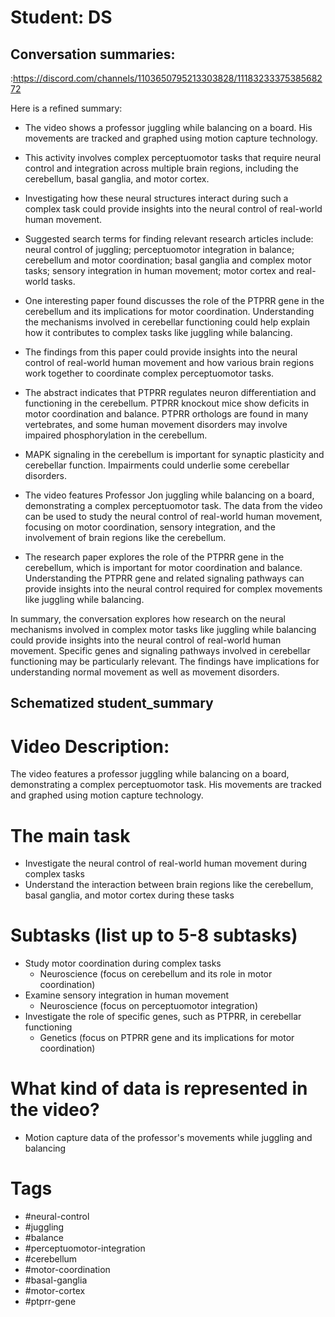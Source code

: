 # Student: DS

## Conversation summaries:

:https://discord.com/channels/1103650795213303828/1118323337538568272

 Here is a refined summary:

- The video shows a professor juggling while balancing on a board. His movements are tracked and graphed using motion capture technology. 

- This activity involves complex perceptuomotor tasks that require neural control and integration across multiple brain regions, including the cerebellum, basal ganglia, and motor cortex.

- Investigating how these neural structures interact during such a complex task could provide insights into the neural control of real-world human movement.

- Suggested search terms for finding relevant research articles include: neural control of juggling; perceptuomotor integration in balance; cerebellum and motor coordination; basal ganglia and complex motor tasks; sensory integration in human movement; motor cortex and real-world tasks.

- One interesting paper found discusses the role of the PTPRR gene in the cerebellum and its implications for motor coordination. Understanding the mechanisms involved in cerebellar functioning could help explain how it contributes to complex tasks like juggling while balancing.

- The findings from this paper could provide insights into the neural control of real-world human movement and how various brain regions work together to coordinate complex perceptuomotor tasks.

- The abstract indicates that PTPRR regulates neuron differentiation and functioning in the cerebellum. PTPRR knockout mice show deficits in motor coordination and balance. PTPRR orthologs are found in many vertebrates, and some human movement disorders may involve impaired phosphorylation in the cerebellum.

- MAPK signaling in the cerebellum is important for synaptic plasticity and cerebellar function. Impairments could underlie some cerebellar disorders.

- The video features Professor Jon juggling while balancing on a board, demonstrating a complex perceptuomotor task. The data from the video can be used to study the neural control of real-world human movement, focusing on motor coordination, sensory integration, and the involvement of brain regions like the cerebellum.

- The research paper explores the role of the PTPRR gene in the cerebellum, which is important for motor coordination and balance. Understanding the PTPRR gene and related signaling pathways can provide insights into the neural control required for complex movements like juggling while balancing. 

In summary, the conversation explores how research on the neural mechanisms involved in complex motor tasks like juggling while balancing could provide insights into the neural control of real-world human movement. Specific genes and signaling pathways involved in cerebellar functioning may be particularly relevant. The findings have implications for understanding normal movement as well as movement disorders.



## Schematized student_summary

# Video Description: 
The video features a professor juggling while balancing on a board, demonstrating a complex perceptuomotor task. His movements are tracked and graphed using motion capture technology.

# The main task
 - Investigate the neural control of real-world human movement during complex tasks
 - Understand the interaction between brain regions like the cerebellum, basal ganglia, and motor cortex during these tasks

# Subtasks (list up to 5-8 subtasks)
 - Study motor coordination during complex tasks
    - Neuroscience (focus on cerebellum and its role in motor coordination)
 - Examine sensory integration in human movement
    - Neuroscience (focus on perceptuomotor integration)
 - Investigate the role of specific genes, such as PTPRR, in cerebellar functioning
    - Genetics (focus on PTPRR gene and its implications for motor coordination)

# What kind of data is represented in the video?
- Motion capture data of the professor's movements while juggling and balancing

# Tags
- #neural-control
- #juggling
- #balance
- #perceptuomotor-integration
- #cerebellum
- #motor-coordination
- #basal-ganglia
- #motor-cortex
- #ptprr-gene


